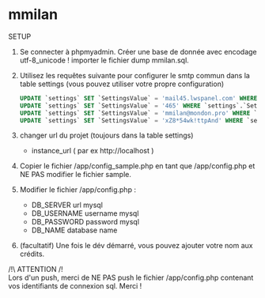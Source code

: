 # mmilan


SETUP 

1. Se connecter à phpmyadmin. 
	Créer une base de donnée avec encodage utf-8_unicode !
	importer le fichier dump mmilan.sql.

2. Utilisez les requêtes suivante pour configurer le smtp commun dans la table settings (vous pouvez utiliser votre propre configuration)
	```sql 
	UPDATE `settings` SET `SettingsValue` = 'mail45.lwspanel.com' WHERE `settings`.`SettingsName` = 'instance_email_host';
	UPDATE `settings` SET `SettingsValue` = '465' WHERE `settings`.`SettingsName` = 'instance_email_port';
	UPDATE `settings` SET `SettingsValue` = 'mmilan@mondon.pro' WHERE `settings`.`SettingsName` = 'instance_email_username';
	UPDATE `settings` SET `SettingsValue` = 'xZ8*54wk!ttpAnd' WHERE `settings`.`SettingsName` = 'instance_email_password';
	```

3. changer url du projet (toujours dans la table settings)
	- instance_url ( par ex http://localhost )
	
	
4. Copier le fichier /app/config_sample.php en tant que /app/config.php et NE PAS modifier le fichier sample.
5. Modifier le fichier /app/config.php  : 
	- DB_SERVER	url mysql
	- DB_USERNAME	username mysql		
	- DB_PASSWORD	password mysql
	- DB_NAME	database name
	

6. (facultatif) Une fois le dév démarré, vous pouvez ajouter votre nom aux crédits.
	
  
  
/!\  ATTENTION  /!\
Lors d'un push, merci de NE PAS push le fichier /app/config.php contenant vos identifiants de connexion sql. Merci !
